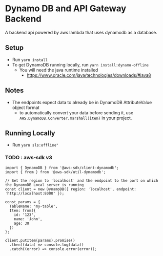 # Dynamo DB and API Gateway Backend

A backend api powered by aws lambda that uses dynamodb as a database.

## Setup

- Run `yarn install`
- To get DynamoDB running locally, run `yarn install:dynamo-offline`
  - You will need the java runtime installed
    - https://www.oracle.com/java/technologies/downloads/#java8

## Notes

- The endpoints expect data to already be in DynamoDB AttributeValue object format
  - to automatically convert your data before sending it, use `AWS.DynamoDB.Converter.marshall(item)` in your project.

## Running Locally

- Run `yarn sls:offline"`


### TODO : aws-sdk v3
```
import { DynamoDB } from '@aws-sdk/client-dynamodb';
import { from } from '@aws-sdk/util-dynamodb';

// Set the region to 'localhost' and the endpoint to the port on which the DynamoDB Local server is running
const client = new DynamoDB({ region: 'localhost', endpoint: 'http://localhost:8000' });

const params = {
  TableName: 'my-table',
  Item: from({
    id: '123',
    name: 'John',
    age: 30
  })
};

client.putItem(params).promise()
  .then((data) => console.log(data))
  .catch((error) => console.error(error));

```